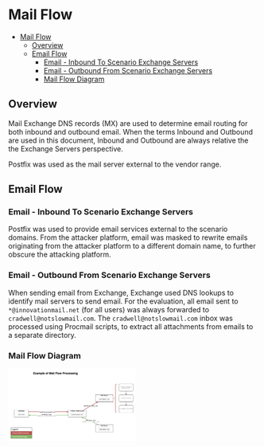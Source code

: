 # Mail Flow

- [Mail Flow](#mail-flow)
  - [Overview](#overview)
  - [Email Flow](#email-flow)
    - [Email - Inbound To Scenario Exchange Servers](#email---inbound-to-scenario-exchange-servers)
    - [Email - Outbound From Scenario Exchange Servers](#email---outbound-from-scenario-exchange-servers)
    - [Mail Flow Diagram](#mail-flow-diagram)

## Overview

Mail Exchange DNS records (MX) are used to determine email routing for both inbound and outbound email. When the terms Inbound and Outbound are used in this document, Inbound and Outbound are always relative the the Exchange Servers perspective.

Postfix was used as the mail server external to the vendor range.

## Email Flow

### Email - Inbound To Scenario Exchange Servers

Postfix was used to provide email services external to the scenario domains. From the attacker platform, email was masked to rewrite emails originating from the attacker platform to a different domain name, to further obscure the attacking platform.

### Email - Outbound From Scenario Exchange Servers

When sending email from Exchange, Exchange used DNS lookups to identify mail servers to send email. For the evaluation, all email sent to `*@innovationmail.net` (for all users) was always forwarded to `cradwell@notslowmail.com`. The `cradwell@notslowmail.com` inbox was processed using Procmail scripts, to extract all attachments from emails to a separate directory.

### Mail Flow Diagram

<img src="./assets/mailredirect-diagram.png" alt="mailredirect-diagram" style="zoom:25%;" />
